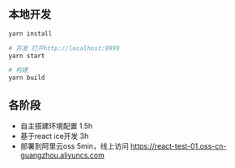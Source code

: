 ## 本地开发

```bash
yarn install

# 开发 打开http://localhost:9999
yarn start

# 构建
yarn build
```

## 各阶段

- 自主搭建环境配置 1.5h
- 基于react ice开发 3h
- 部署到阿里云oss 5min，线上访问 https://react-test-01.oss-cn-guangzhou.aliyuncs.com